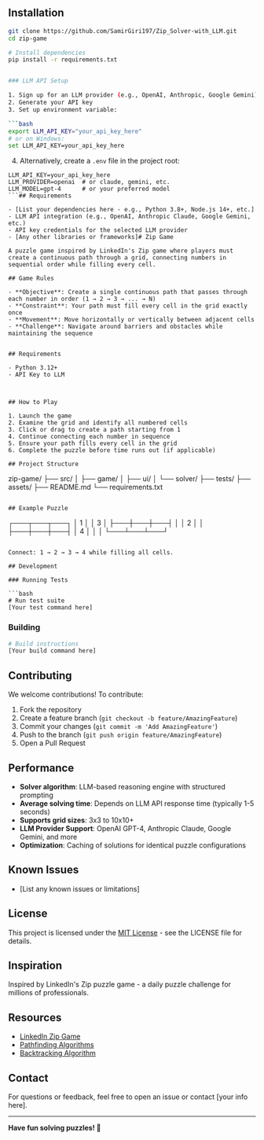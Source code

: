 ## Installation

```bash
git clone https://github.com/SamirGiri197/Zip_Solver-with_LLM.git
cd zip-game

# Install dependencies
pip install -r requirements.txt


### LLM API Setup

1. Sign up for an LLM provider (e.g., OpenAI, Anthropic, Google Gemini)
2. Generate your API key
3. Set up environment variable:

```bash
export LLM_API_KEY="your_api_key_here"
# or on Windows:
set LLM_API_KEY=your_api_key_here
```

4. Alternatively, create a `.env` file in the project root:

```
LLM_API_KEY=your_api_key_here
LLM_PROVIDER=openai  # or claude, gemini, etc.
LLM_MODEL=gpt-4      # or your preferred model
```## Requirements

- [List your dependencies here - e.g., Python 3.8+, Node.js 14+, etc.]
- LLM API integration (e.g., OpenAI, Anthropic Claude, Google Gemini, etc.)
- API key credentials for the selected LLM provider
- [Any other libraries or frameworks]# Zip Game

A puzzle game inspired by LinkedIn's Zip game where players must create a continuous path through a grid, connecting numbers in sequential order while filling every cell.

## Game Rules

- **Objective**: Create a single continuous path that passes through each number in order (1 → 2 → 3 → ... → N)
- **Constraint**: Your path must fill every cell in the grid exactly once
- **Movement**: Move horizontally or vertically between adjacent cells
- **Challenge**: Navigate around barriers and obstacles while maintaining the sequence


## Requirements

- Python 3.12+
- API Key to LLM



## How to Play

1. Launch the game
2. Examine the grid and identify all numbered cells
3. Click or drag to create a path starting from 1
4. Continue connecting each number in sequence
5. Ensure your path fills every cell in the grid
6. Complete the puzzle before time runs out (if applicable)

## Project Structure

```
zip-game/
├── src/
│   ├── game/
│   ├── ui/
│   └── solver/
├── tests/
├── assets/
├── README.md
└── requirements.txt
```

## Example Puzzle

```
┌───┬───┬───┐
│ 1 │   │ 3 │
├───┼───┼───┤
│   │ 2 │   │
├───┼───┼───┤
│ 4 │   │   │
└───┴───┴───┘
```

Connect: 1 → 2 → 3 → 4 while filling all cells.

## Development

### Running Tests

```bash
# Run test suite
[Your test command here]
```

### Building

```bash
# Build instructions
[Your build command here]
```

## Contributing

We welcome contributions! To contribute:

1. Fork the repository
2. Create a feature branch (`git checkout -b feature/AmazingFeature`)
3. Commit your changes (`git commit -m 'Add AmazingFeature'`)
4. Push to the branch (`git push origin feature/AmazingFeature`)
5. Open a Pull Request

## Performance

- **Solver algorithm**: LLM-based reasoning engine with structured prompting
- **Average solving time**: Depends on LLM API response time (typically 1-5 seconds)
- **Supports grid sizes**: 3x3 to 10x10+
- **LLM Provider Support**: OpenAI GPT-4, Anthropic Claude, Google Gemini, and more
- **Optimization**: Caching of solutions for identical puzzle configurations

## Known Issues

- [List any known issues or limitations]


## License

This project is licensed under the [MIT License](LICENSE) - see the LICENSE file for details.

## Inspiration

Inspired by LinkedIn's Zip puzzle game - a daily puzzle challenge for millions of professionals.

## Resources

- [LinkedIn Zip Game](https://www.linkedin.com/games/zip)
- [Pathfinding Algorithms](https://en.wikipedia.org/wiki/Pathfinding)
- [Backtracking Algorithm](https://en.wikipedia.org/wiki/Backtracking)

## Contact

For questions or feedback, feel free to open an issue or contact [your info here].

---

**Have fun solving puzzles! 🧩**
